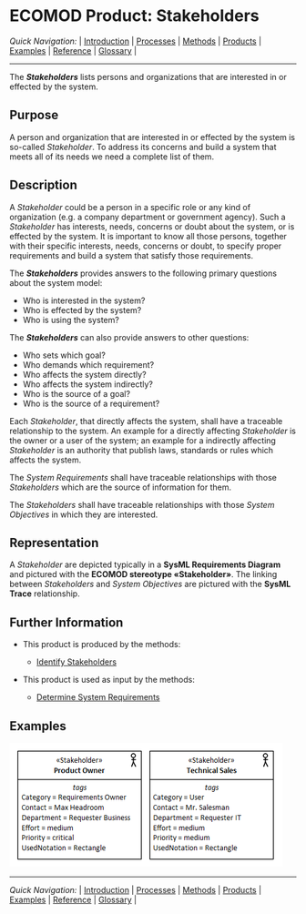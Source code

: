 # ECOMOD Product: Stakeholders


_Quick Navigation:_ | [Introduction](index.md) | [Processes](processes.md) | [Methods](methods.md) | [Products](products.md) | [Examples](examples.md) | [Reference](quick-reference.md) | [Glossary](glossary.md) |

---


The **_Stakeholders_** lists persons and organizations that are interested in or effected by the system.


## Purpose

A person and organization that are interested in or effected by the system is so-called _Stakeholder_. To address its concerns and build a system that meets all of its needs we need a complete list of them.


## Description

A _Stakeholder_ could be a person in a specific role or any kind of organization (e.g. a company department or government agency). Such a _Stakeholder_ has interests, needs, concerns or doubt about the system, or is effected by the system. It is important to know all those persons, together with their specific interests, needs, concerns or doubt, to specify proper requirements and build a system that satisfy those requirements.

The **_Stakeholders_** provides answers to the following primary questions about the system model:

+ Who is interested in the system?
+ Who is effected by the system?
+ Who is using the system?

The **_Stakeholders_** can also provide answers to other questions:

+ Who sets which goal?
+ Who demands which requirement?
+ Who affects the system directly?
+ Who affects the system indirectly?
+ Who is the source of a goal?
+ Who is the source of a requirement?

Each _Stakeholder_, that directly affects the system, shall have a traceable relationship to the system. An example for a directly affecting _Stakeholder_ is the owner or a user of the system; an example for a indirectly affecting _Stakeholder_ is an authority that publish laws, standards or rules which affects the system.

The _System Requirements_ shall have traceable relationships with those _Stakeholders_ which are the source of information for them.

The _Stakeholders_ shall have traceable relationships with those _System Objectives_ in which they are interested.


## Representation

A _Stakeholder_ are depicted typically in a **SysML Requirements Diagram** and pictured with the **ECOMOD stereotype «Stakeholder»**. The linking between _Stakeholders_ and _System Objectives_ are pictured with the **SysML Trace** relationship.


## Further Information

+ This product is produced by the methods:
  - [Identify Stakeholders](method_stakeholders.md)

+ This product is used as input by the methods:
  - [Determine System Requirements](method_system-requirements.md)

## Examples

![Example Stakeholders](images/en-ecomod-sample-stakeholder.png)

---
_Quick Navigation:_ | [Introduction](index.md) | [Processes](processes.md) | [Methods](methods.md) | [Products](products.md) | [Examples](examples.md) | [Reference](quick-reference.md) | [Glossary](glossary.md) |
